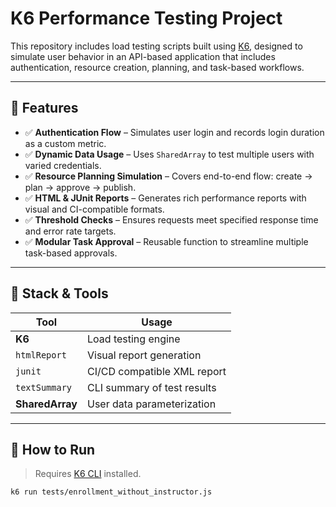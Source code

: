 # K6 Performance Testing Project

This repository includes load testing scripts built using [K6](https://k6.io), designed to simulate user behavior in an API-based application that includes authentication, resource creation, planning, and task-based workflows.

---

## 📌 Features

- ✅ **Authentication Flow** – Simulates user login and records login duration as a custom metric.
- ✅ **Dynamic Data Usage** – Uses `SharedArray` to test multiple users with varied credentials.
- ✅ **Resource Planning Simulation** – Covers end-to-end flow: create → plan → approve → publish.
- ✅ **HTML & JUnit Reports** – Generates rich performance reports with visual and CI-compatible formats.
- ✅ **Threshold Checks** – Ensures requests meet specified response time and error rate targets.
- ✅ **Modular Task Approval** – Reusable function to streamline multiple task-based approvals.

---

## 🧪 Stack & Tools

| Tool       | Usage                          |
|------------|--------------------------------|
| **K6**     | Load testing engine            |
| `htmlReport` | Visual report generation     |
| `junit`    | CI/CD compatible XML report    |
| `textSummary` | CLI summary of test results |
| **SharedArray** | User data parameterization |

---

## 🚀 How to Run

> Requires [K6 CLI](https://k6.io/docs/getting-started/installation/) installed.

```bash
k6 run tests/enrollment_without_instructor.js
